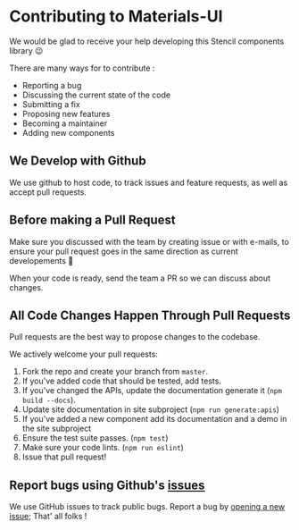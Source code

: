 # Contributing to Materials-UI

We would be glad to receive your help developing this Stencil components library :wink:

There are many ways for to contribute :

- Reporting a bug
- Discussing the current state of the code
- Submitting a fix
- Proposing new features
- Becoming a maintainer
- Adding new components

## We Develop with Github

We use github to host code, to track issues and feature requests, as well as accept pull requests.

## Before making a Pull Request

Make sure you discussed with the team by creating issue or with e-mails, to ensure your pull request goes in the same direction as current developements 🙂

When your code is ready, send the team a PR so we can discuss about changes.

## All Code Changes Happen Through Pull Requests

Pull requests are the best way to propose changes to the codebase.

We actively welcome your pull requests:

1. Fork the repo and create your branch from `master`.
2. If you've added code that should be tested, add tests.
3. If you've changed the APIs, update the documentation generate it (`npm build --docs`).
4. Update site documentation in site subproject (`npm run generate:apis`)
5. If you've added a new component add its documentation and a demo in the site subproject
6. Ensure the test suite passes. (`npm test`)
7. Make sure your code lints. (`npm run eslint`)
8. Issue that pull request!


## Report bugs using Github's [issues](https://github.com/GMV-centravet/materials-ui/issues)

We use GitHub issues to track public bugs. Report a bug by [opening a new issue](https://github.com/GMV-centravet/materials-ui/issues); That' all folks !